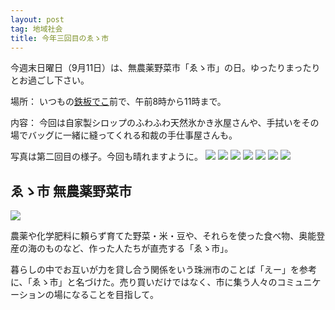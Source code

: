 ```yaml
---
layout: post
tag: 地域社会
title: 今年三回目のゑゝ市
---
```

今週末日曜日（9月11日）は、無農薬野菜市「ゑゝ市」の日。ゆったりまったりとお過ごし下さい。

場所：
いつもの[鉄板でこ](https://www.facebook.com/deko.noto/)前で、午前8時から11時まで。

内容：
今回は自家製シロップのふわふわ天然氷かき氷屋さんや、手拭いをその場でバッグに一緒に縫ってくれる和裁の手仕事屋さんも。

写真は第二回目の様子。今回も晴れますように。
![](https://image.jimcdn.com/app/cms/image/transf/dimension=1920x400:format=jpg/path/sb3abaac21a4556dd/image/i73bb720b7e692699/version/1471215822/image.jpg)
![](https://image.jimcdn.com/app/cms/image/transf/dimension=1920x400:format=jpg/path/sb3abaac21a4556dd/image/i77529f67a3e607b7/version/1471215830/image.jpg)
![](https://image.jimcdn.com/app/cms/image/transf/dimension=1920x400:format=jpg/path/sb3abaac21a4556dd/image/i3dc5e76280041d90/version/1471215895/image.jpg)
![](https://image.jimcdn.com/app/cms/image/transf/dimension=1920x400:format=jpg/path/sb3abaac21a4556dd/image/i67a65f245ff8957a/version/1471215895/image.jpg)
![](https://image.jimcdn.com/app/cms/image/transf/dimension=1920x400:format=jpg/path/sb3abaac21a4556dd/image/ibeac729d4ff68f12/version/1471436836/image.jpg)
![](https://image.jimcdn.com/app/cms/image/transf/dimension=1920x400:format=jpg/path/sb3abaac21a4556dd/image/i59fe5f506eb1a387/version/1471436836/image.jpg)
![](https://image.jimcdn.com/app/cms/image/transf/dimension=1920x400:format=jpg/path/sb3abaac21a4556dd/image/i21d5453337144860/version/1471436836/image.jpg)

## ゑゝ市 無農薬野菜市
[![](https://c2.staticflickr.com/8/7381/27014690916_0aab8c510f.jpg)](http://kobapan.com/blog/2015/08/25/eichi.html)

農薬や化学肥料に頼らず育てた野菜・米・豆や、それらを使った食べ物、奥能登産の海のものなど、作った人たちが直売する「ゑゝ市」。

暮らしの中でお互いが力を貸し合う関係をいう珠洲市のことば「えー」を参考に、「ゑゝ市」と名づけた。売り買いだけではなく、市に集う人々のコミュニケーションの場になることを目指して。
